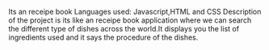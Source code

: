 Its an receipe book 
Languages used: Javascript,HTML and CSS
Description of the project is its like an receipe book application where we can search the different type of dishes across the world.It displays you the list of ingredients used and it says the procedure of the dishes.
